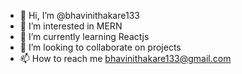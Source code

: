 - 👋 Hi, I’m @bhavinithakare133
- 👀 I’m interested in MERN 
- 🌱 I’m currently learning Reactjs
- 💞️ I’m looking to collaborate on projects
- 📫 How to reach me bhavinithakare133@gmail.com

<!---
bhavinithakare133/bhavinithakare133 is a ✨ special ✨ repository because its `README.md` (this file) appears on your GitHub profile.
You can click the Preview link to take a look at your changes.
--->
